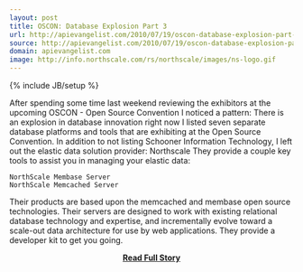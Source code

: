 ```yaml
---
layout: post
title: OSCON: Database Explosion Part 3
url: http://apievangelist.com/2010/07/19/oscon-database-explosion-part-3/
source: http://apievangelist.com/2010/07/19/oscon-database-explosion-part-3/
domain: apievangelist.com
image: http://info.northscale.com/rs/northscale/images/ns-logo.gif
---
```

{% include JB/setup %}<p>After spending some time  last weekend reviewing the exhibitors at the upcoming OSCON - Open  Source Convention I noticed a pattern:
There  is an explosion in database innovation right now
I listed seven separate database platforms and tools that are  exhibiting at the Open Source Convention. In addition to not listing Schooner Information Technology, I left out the elastic data solution provider:
Northscale
They provide a couple key tools to assist you in managing your elastic data:

	NorthScale Membase Server
	NorthScale Memcached Server

Their products are based upon the memcached and membase open source technologies. Their servers are designed to work with existing relational database technology and expertise, and incrementally evolve toward a scale-out data architecture for use by web applications.
They provide a developer kit to get you going.</p>
<center><p><a href="http://apievangelist.com/2010/07/19/oscon-database-explosion-part-3/" style='padding:25px; font-sze:18px; font-weight: bold;'>Read Full Story</a></p></center>
